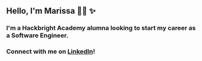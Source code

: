 
<!-- This is a README.md for my GitHub page -->


## Hello, I'm Marissa 👋🏽 :sparkles: 


### I'm a Hackbright Academy alumna looking to start my career as a Software Engineer.
### 

### Connect with me on [LinkedIn](https://www.linkedin.com/in/marissa-aguilera/)!

